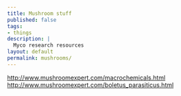 ```yaml
---
title: Mushroom stuff
published: false
tags:
- things
description: |
  Myco research resources
layout: default
permalink: mushrooms/
---
```


http://www.mushroomexpert.com/macrochemicals.html
http://www.mushroomexpert.com/boletus_parasiticus.html